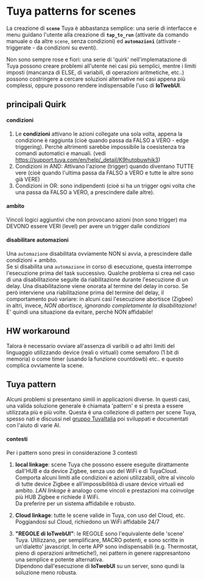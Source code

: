 # Tuya patterns for scenes

La creazione di **`scene`** Tuya è abbastanza semplice: una serie di interfacce e menu guidano l'utente alla creazione di **`tap_to_run`** (attivate da comando manuale o da altre `scene`, senza condizioni)   ed **`automazioni`** (attivate - triggerate - da condizioni su eventi). 

Non sono sempre rose e fiori: una serie di 'quirk' nell'implematazione di Tuya possono creare problemi all'utente nei casi più semplici, mentre i limiti imposti (mancanza di ELSE, di variabili, di operazioni aritmetiche, etc..) possono costringere a cercare soluzioni alternative nei casi appena più complessi, oppure possono rendere indispensabile l'uso di **IoTwebUI**.

## principali Quirk

#### condizioni
1) Le **condizioni** attivano le azioni collegate una sola volta, appena la condizione è raggiunta (cioè quando passa da FALSO a VERO - edge triggering). Perchè altrimenti sarebbe impossibile la coesistenza tra comandi automatici e manuali. (vedi https://support.tuya.com/en/help/_detail/K9hutqbuwhik3)
2) Condizioni in AND: Attivano l'azione (trigger) quando diventano TUTTE vere (cioè quando l'ultima passa da FALSO a VERO e tutte le altre sono già VERE)
3) Condizioni in OR: sono indipendenti (cioè si ha un trigger ogni volta che una passa da FALSO a VERO, a prescindere dalle altre). 

#### ambito
Vincoli logici aggiuntivi che non provocano azioni (non sono trigger) ma DEVONO essere VERI (level) per avere un trigger dalle condizioni

#### disabilitare automazioni
Una `automazione` disabilitata  ovviamente NON si avvia, a prescindere dalle condizioni + ambito.<br>
Se si disabilita una `automazione` in corso di esecuzione, questa interrompe l'esecuzione prima del task successivo.
Qualche problema si crea nel caso di una disabilitazione seguite da riabilitazione durante l'esecuzione di un delay. Una disabilitazione viene onorata al termine del delay in corso. Se però interviene una riabilitazione prima del termine del delay, il comportamento può variare: in alcuni casi l'esecuzione abortisce (Zigbee) in altri, invece, _NON abortisce, ignorando completamente la disabilitazione_! E' quindi una situazione da evitare, perchè NON affidabile!

## HW workaround
Talora è necessario ovviare all'assenza di varibili o ad altri limiti del linguaggio utilizzando device (reali o virtuali) come semaforo (1 bit di memoria) o come timer (usando la funzione countdowb) etc.. e questo complica ovviamente la scene.

## Tuya pattern
Alcuni problemi si presentano simili in applicazioni diverse. In questi casi, una valida soluzione generale è chiamata 'pattern' e si presta a essere utilizzata più e più volte.
Questa è una collezione di pattern per scene Tuya, spesso nati e discussi nel [gruppo TuyaItalia](https://www.facebook.com/groups/tuyaitalia?locale=it_IT) poi sviluppati e documentati con l'aiuto di varie AI.

#### contesti
Per i pattern sono presi in considerazione 3 contesti

1) **local linkage**: scene Tuya che possono essere eseguite dirattamente dall'HUB e da device Zigbee, senza uso del WiFi e di TuyaCloud. Comporta alcuni limiti alle condizioni e azioni utilizzabili, oltre al vincolo di tutte device Zigbee e all'impossibilitòà di usare device virtuali ed ambito. _LAN linkage_ è analogo come vincoli e prestazioni ma coinvolge più HUB Zigbee e richiede il WiFi.<br>
Da preferire per un sistema affidabile e robusto.

2) **Cloud linkage**: tutte le scene valide in Tuya, con uso del Cloud, etc. <br>
Poggiandosi sul Cloud, richiedono un WiFi affidabile 24/7

3) **"REGOLE di IoTwebUI"**: le REGOLE sono l'equivalente delle 'scene' Tuya. Utilizzano, per semplificare, MACRO potenti, e sono scritte in un'dialetto' javascript. In certe APP sono indispensabili (e.g. Thermostat, pieno di operazioni aritmetiche!), nei pattern in genere rappresantono una semplice e potente alternativa. <br>
Dipendono dall'esecuzione di **IoTwebUI** su un server, sono qundi la soluzione meno robusta. 
